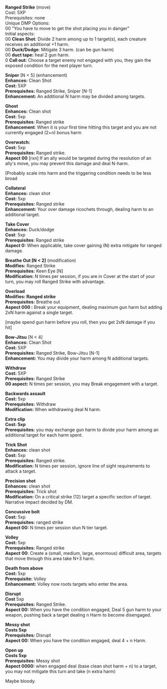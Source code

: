 **Ranged Strike** (move)  
Cost: 5XP  
Prerequisites: none  
Unique DMP Options:  
00 "You have to move to get the shot placing you in danger"  
Initial aspects:  
00 **Clean Shot**: Divide 2 harm among up to 1 target(s), each creature receives an additional +1 harm.  
00 **Duck/Dodge**: Mitigate 3 harm. (can be gun harm)  
00 **duct tape:** heal 2 gun harm.  
0 **Call out:** Choose a target enemy not engaged with you, they gain the exposed condition for the next player turn.
 
**Sniper** [N < 5] (enhancement)  
**Enhances:** Clean Shot  
**Cost:** 5XP  
**Prerequisites:** Ranged Strike, Sniper [N-1]  
**Enhancement:** An additional N harm may be divided among targets.
   

**Ghost**  
**Enhances:** Clean shot  
**Cost:** 5xp  
**Prerequisites**: Ranged strike  
**Enhancement**: When it is your first time hitting this target and you are not currently engaged (2+n) bonus harm
   

**Overwatch:**  
**Cost:** 5xp  
**Prerequisites:** Ranged strike.  
**Aspect** **00** [rxn] If an ally would be targeted during the resolution of an ally's move, you may prevent this damage and deal N-harm.
 
[Probably scale into harm and the triggering condition needs to be less broad
   

**Collateral**  
**Enhances:** clean shot  
**Cost:** 5xp  
**Prerequisites:** Ranged strike  
**Enhancement:** Your over damage ricochets through, dealing harm to an additional target.
 
**Take Cover**  
**Enhances:** Duck/dodge  
**Cost**: 5xp  
**Prerequisites**: Ranged strike  
**Aspect 0:** When applicable, take cover gaining (N) extra mitigate for ranged damage.
 
**Breathe Out [N < 2]** (modification)  
**Modifies:** Ranged Strike  
**Prerequisites:** Keen Eye [N]  
**Modification:** N times per session, if you are in Cover at the start of your turn, you may roll Ranged Strike with advantage.
 
**Overload**  
**Modifies: Ranged strike**  
**Prerequisites:** Breathe out  
**Aspect 000 :** Break your equipment, dealing maximum gun harm but adding 2xN harm against a single target.
 
[maybe spend gun harm before you roll, then you get 2xN damage if you hit]
 
**Bow-Jitsu** [N < 4]  
**Enhances:** Clean Shot  
**Cost:** 5XP  
**Prerequisites:** Ranged Strike, Bow-Jitsu [N-1]  
**Enhancement:** You may divide your harm among N additional targets.
 
**Withdraw**  
**Cost:** 5XP  
**Prerequisites:** Ranged Strike  
**00 aspect:** N times per session, you may Break engagement with a target.
 
**Backwards assault**  
**Cost:** 5xp  
**Prerequisites:** Withdraw  
**Modification:** When withdrawing deal N harm.
 
**Extra clip**  
**Cost: 5xp**  
**Prerequisites:** you may exchange gun harm to divide your harm among an additional target for each harm spent.
 
**Trick Shot**  
**Enhances:** clean shot  
**Cost:** 5xp  
**Prerequisites:** Ranged strike.  
**Modification:** N times per session, ignore line of sight requirements to attack a target.
 
**Precision shot**  
**Enhances:** clean shot  
**Prerequisites:** Trick shot  
**Modification:** On a critical strike (12) target a specific section of target. Narrative impact decided by DM.
 
**Concussive bolt**  
**Cost:** 5xp  
**Prerequisites:** ranged strike  
**Aspect 00:** N times per session stun N tier target.
 
**Volley**  
**Cost:** 5xp  
**Prerequisites:** Ranged strike  
**Aspect** **00**: Create a (small, medium, large, enormous) difficult area, targets that move through this area take N+3 harm.
 
**Death from above**  
**Cost:** 5xp  
**Prerequisite:** Volley  
**Enhancement:** Volley now roots targets who enter the area.
   

**Disrupt**  
**Cost** 5xp  
**Prerequisites:** Ranged Strike.  
**Aspect 00:** When you have the condition engaged, Deal 5 gun harm to your weapon, pushing back a target dealing n Harm to become disengaged.
 
**Messy shot**  
**Costs 5xp**  
**Prerequisites:** Disrupt  
**Aspect 00:** When you have the condition engaged, deal 4 + n Harm.
 
**Open up**  
**Costs 5xp**  
**Prerequisites:** Messy shot  
**Aspect 0000:** when engaged deal (base clean shot harm + n) to a target, you may not mitigate this turn and take (n extra harm)
       
Maybe bloody.